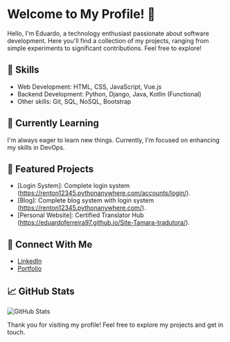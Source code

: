 # Welcome to My Profile! 👋

Hello, I'm Eduardo, a technology enthusiast passionate about software development. Here you'll find a collection of my projects, ranging from simple experiments to significant contributions. Feel free to explore!

## 💼 Skills

- Web Development: HTML, CSS, JavaScript, Vue.js
- Backend Development: Python, Django, Java, Kotlin (Functional)
- Other skills: Git, SQL, NoSQL, Bootstrap

## 🌱 Currently Learning

I'm always eager to learn new things. Currently, I'm focused on enhancing my skills in DevOps.

## 🚀 Featured Projects

- [Login System]: Complete login system (https://renton12345.pythonanywhere.com/accounts/login/).
- [Blog]: Complete blog system with login system (https://renton12345.pythonanywhere.com/).
- [Personal Website]: Certified Translator Hub (https://eduardoferreira97.github.io/Site-Tamara-tradutora/).

## 🔗 Connect With Me

- [LinkedIn](https://www.linkedin.com/in/eduardo-ferreira-05b32a172/)
- [Portfolio](https://eduardoferreira97.github.io/EduardoFerreira/)

## 📈 GitHub Stats

![GitHub Stats](https://github-readme-stats.vercel.app/api?username=eduardoferreira97&show_icons=true&theme=radical)

Thank you for visiting my profile! Feel free to explore my projects and get in touch.

